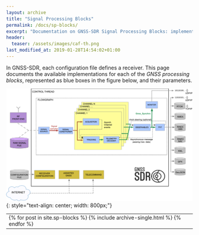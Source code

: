 ```yaml
---
layout: archive
title: "Signal Processing Blocks"
permalink: /docs/sp-blocks/
excerpt: "Documentation on GNSS-SDR Signal Processing Blocks: implementations and their configuration."
header:
  teaser: /assets/images/caf-th.png
last_modified_at: 2019-01-28T14:54:02+01:00
---
```


In GNSS-SDR, each configuration file defines a receiver. This page documents the available implementations for each of the _GNSS processing blocks_, represented as blue boxes in the figure below, and their parameters.

<img src="https://raw.githubusercontent.com/gnss-sdr/gnss-sdr/next/docs/doxygen/images/GeneralBlockDiagram.png" alt="General Block Diagram" usemap="#sp-map">
{: style="text-align: center; width: 800px;"}

<map name="sp-map" id="Diagram-sp-map">
 <area alt="Signal source" title="Signal Source" href="{{ "/docs/sp-blocks/signal-source/" | relative_url }}" shape="rect" coords="142,165,186,192" style="outline:none;" target="_self" />
 <area alt="Signal Conditioner" title="Signal Conditioner" href="{{ "/docs/sp-blocks/signal-conditioner/" | relative_url }}" shape="rect" coords="226,165,283,192" style="outline:none;" target="_self" />
 <area alt="Acquisition" title="Acquisition" href="{{ "/docs/sp-blocks/acquisition/" | relative_url }}" shape="rect" coords="325,127,391,158" style="outline:none;" target="_self" />
 <area alt="Tracking" title="Tracking" href="{{ "/docs/sp-blocks/tracking/" | relative_url }}" shape="rect" coords="326,202,392,232" style="outline:none;" target="_self" />
 <area alt="Telemetry Decoder" title="Telemetry Decoder" href="{{ "/docs/sp-blocks/telemetry-decoder/" | relative_url }}" shape="rect" coords="411,202,473,233" style="outline:none;" target="_self" />
 <area alt="Channels" title="Channels" href="{{ "/docs/sp-blocks/channels/" | relative_url }}" shape="rect" coords="292,62,378,113" style="outline:none;" target="_self" />
 <area alt="Observables" title="Observables" href="{{ "/docs/sp-blocks/observables/" | relative_url }}" shape="rect" coords="534,151,604,183" style="outline:none;" target="_self" />
 <area alt="PVT" title="PVT" href="{{ "/docs/sp-blocks/pvt/" | relative_url }}" shape="rect" coords="623,151,663,180" style="outline:none;" target="_self" />
 <area alt="Monitor" title="Monitor" href="{{ "/docs/sp-blocks/monitor/" | relative_url }}" shape="rect" coords="618,57,666,87" style="outline:none;" target="_self" />
 <area alt="Assisted GNSS" title="Assisted GNSS" href="{{ "/docs/sp-blocks/global-parameters/" | relative_url }}" shape="rect" coords="225,339,311,377" style="outline:none;" target="_self" />
 <area alt="Gnss_Synchro" title="Gnss_Synchro" href="https://github.com/gnss-sdr/gnss-sdr/blob/next/src/core/system_parameters/gnss_synchro.h" shape="rect" coords="578,113,633,124" style="outline:none;" target="_self" />
 <area shape="rect" coords="798,495,800,497" alt="Block Diagram" style="outline:none;" title="Image Map" href="{{ "/docs/sp-blocks/" | relative_url }}" />
</map>



<html> <body> <table> <tr> <td id="forcetable">  
{% for post in site.sp-blocks %}
  {% include archive-single.html %}
{% endfor %}
</td> </tr> </table> </body> </html>


<link rel="prerender" href="{{ "/docs/sp-blocks/signal-source/" | relative_url }}">
<link rel="prerender" href="{{ "/docs/sp-blocks/signal-conditioner/" | relative_url }}">
<link rel="prerender" href="{{ "/docs/sp-blocks/channels/" | relative_url }}">
<link rel="prerender" href="{{ "/docs/sp-blocks/acquisition/" | relative_url }}">
<link rel="prerender" href="{{ "/docs/sp-blocks/tracking/" | relative_url }}">
<link rel="prerender" href="{{ "/docs/sp-blocks/telemetry-decoder/" | relative_url }}">
<link rel="prerender" href="{{ "/docs/sp-blocks/observables/" | relative_url }}">
<link rel="prerender" href="{{ "/docs/sp-blocks/pvt/" | relative_url }}">
